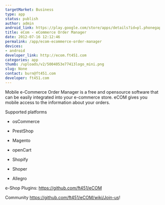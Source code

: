 ```yaml
--- 
targetMarket: Business
type: app
status: publish
author: admin
android_link: https://play.google.com/store/apps/details?id=pl.phonegap.first
title: eCom - eCommerce Order Manager
date: 2012-07-16 12:12:46
permalink: /app/ecom-ecommerce-order-manager
devices: 
- android
developer_link: http://ecom.ft451.com
categories: app
thumb: /uploads/v2/5004053e77413logo_mini.png
slug: None
contact: burn@ft451.com
developer: ft451.com
---
```



Mobile e-Commerce Order Manager is a free and opensource software that can be easily integrated into your e-commerce store. eCOM gives you mobile access to the information about your orders.  

Supported platforms  

- osCommerce  

- PrestShop  

- Magento  

- openCart  

- Shopify   

- Shoper  

- Allegro  

e-Shop Plugins: https://github.com/ft451/eCOM  

Community https://github.com/ft451/eCOM/wiki/Join-us!  


